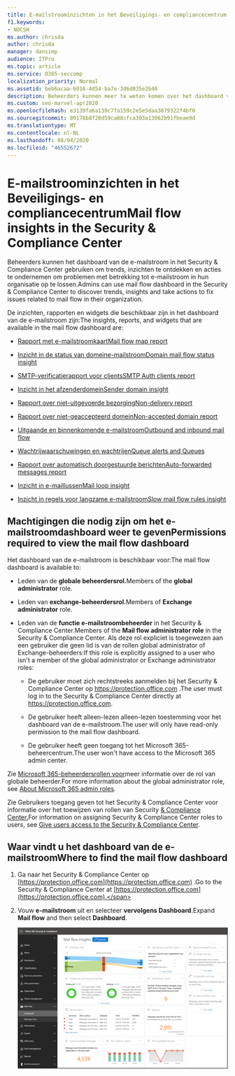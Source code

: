 ```yaml
---
title: E-mailstroominzichten in het Beveiligings- en compliancecentrum
f1.keywords:
- NOCSH
ms.author: chrisda
author: chrisda
manager: dansimp
audience: ITPro
ms.topic: article
ms.service: O365-seccomp
localization_priority: Normal
ms.assetid: beb6acaa-6016-4d54-ba7e-3d6d035e2b46
description: Beheerders kunnen meer te weten komen over het dashboard van de e-mailstroom in het Security & Compliance Center, inclusief inzichten, rapporten en widgets.
ms.custom: seo-marvel-apr2020
ms.openlocfilehash: e3139fa6a139c7fa159c2e5e5daa3879322f4bf0
ms.sourcegitcommit: 89178b8f20d59ca88cfca303a13062b91fbeae9d
ms.translationtype: MT
ms.contentlocale: nl-NL
ms.lasthandoff: 08/04/2020
ms.locfileid: "46552672"
---
```

# <a name="mail-flow-insights-in-the-security--compliance-center"></a><span data-ttu-id="232c4-103">E-mailstroominzichten in het Beveiligings- en compliancecentrum</span><span class="sxs-lookup"><span data-stu-id="232c4-103">Mail flow insights in the Security & Compliance Center</span></span>

<span data-ttu-id="232c4-104">Beheerders kunnen het dashboard van de e-mailstroom in het Security & Compliance Center gebruiken om trends, inzichten te ontdekken en acties te ondernemen om problemen met betrekking tot e-mailstroom in hun organisatie op te lossen.</span><span class="sxs-lookup"><span data-stu-id="232c4-104">Admins can use mail flow dashboard in the Security & Compliance Center to discover trends, insights and take actions to fix issues related to mail flow in their organization.</span></span>

<span data-ttu-id="232c4-105">De inzichten, rapporten en widgets die beschikbaar zijn in het dashboard van de e-mailstroom zijn:</span><span class="sxs-lookup"><span data-stu-id="232c4-105">The insights, reports, and widgets that are available in the mail flow dashboard are:</span></span>

- [<span data-ttu-id="232c4-106">Rapport met e-mailstroomkaart</span><span class="sxs-lookup"><span data-stu-id="232c4-106">Mail flow map report</span></span>](mfi-mail-flow-map-report.md)

- [<span data-ttu-id="232c4-107">Inzicht in de status van domeine-mailstroom</span><span class="sxs-lookup"><span data-stu-id="232c4-107">Domain mail flow status insight</span></span>](mfi-domain-mail-flow-status-insight.md)

- [<span data-ttu-id="232c4-108">SMTP-verificatierapport voor clients</span><span class="sxs-lookup"><span data-stu-id="232c4-108">SMTP Auth clients report</span></span>](mfi-smtp-auth-clients-report.md)

- [<span data-ttu-id="232c4-109">Inzicht in het afzenderdomein</span><span class="sxs-lookup"><span data-stu-id="232c4-109">Sender domain insight</span></span>](mfi-sender-domain-insight.md)

- [<span data-ttu-id="232c4-110">Rapport over niet-uitgevoerde bezorging</span><span class="sxs-lookup"><span data-stu-id="232c4-110">Non-delivery report</span></span>](mfi-non-delivery-report.md)

- [<span data-ttu-id="232c4-111">Rapport over niet-geaccepteerd domein</span><span class="sxs-lookup"><span data-stu-id="232c4-111">Non-accepted domain report</span></span>](mfi-non-accepted-domain-report.md)

- [<span data-ttu-id="232c4-112">Uitgaande en binnenkomende e-mailstroom</span><span class="sxs-lookup"><span data-stu-id="232c4-112">Outbound and inbound mail flow</span></span>](mfi-outbound-and-inbound-mail-flow.md)

- [<span data-ttu-id="232c4-113">Wachtrijwaarschuwingen en wachtrijen</span><span class="sxs-lookup"><span data-stu-id="232c4-113">Queue alerts and Queues</span></span>](mfi-queue-alerts-and-queues.md)

- [<span data-ttu-id="232c4-114">Rapport over automatisch doorgestuurde berichten</span><span class="sxs-lookup"><span data-stu-id="232c4-114">Auto-forwarded messages report</span></span>](mfi-auto-forwarded-messages-report.md)

- [<span data-ttu-id="232c4-115">Inzicht in e-maillussen</span><span class="sxs-lookup"><span data-stu-id="232c4-115">Mail loop insight</span></span>](mfi-mail-loop-insight.md)

- [<span data-ttu-id="232c4-116">Inzicht in regels voor langzame e-mailstroom</span><span class="sxs-lookup"><span data-stu-id="232c4-116">Slow mail flow rules insight</span></span>](mfi-slow-mail-flow-rules-insight.md)

## <a name="permissions-required-to-view-the-mail-flow-dashboard"></a><span data-ttu-id="232c4-117">Machtigingen die nodig zijn om het e-mailstroomdashboard weer te geven</span><span class="sxs-lookup"><span data-stu-id="232c4-117">Permissions required to view the mail flow dashboard</span></span>

<span data-ttu-id="232c4-118">Het dashboard van de e-mailstroom is beschikbaar voor:</span><span class="sxs-lookup"><span data-stu-id="232c4-118">The mail flow dashboard is available to:</span></span>

- <span data-ttu-id="232c4-119">Leden van de **globale beheerdersrol.**</span><span class="sxs-lookup"><span data-stu-id="232c4-119">Members of the **global administrator** role.</span></span>

- <span data-ttu-id="232c4-120">Leden van **exchange-beheerdersrol.**</span><span class="sxs-lookup"><span data-stu-id="232c4-120">Members of **Exchange administrator** role.</span></span>

- <span data-ttu-id="232c4-121">Leden van de **functie e-mailstroombeheerder** in het Security & Compliance Center.</span><span class="sxs-lookup"><span data-stu-id="232c4-121">Members of the **Mail flow administrator role** in the Security & Compliance Center.</span></span> <span data-ttu-id="232c4-122">Als deze rol expliciet is toegewezen aan een gebruiker die geen lid is van de rollen global administrator of Exchange-beheerders:</span><span class="sxs-lookup"><span data-stu-id="232c4-122">If this role is explicitly assigned to a user who isn't a member of the global administrator or Exchange administrator roles:</span></span>

  - <span data-ttu-id="232c4-123">De gebruiker moet zich rechtstreeks aanmelden bij het Security & Compliance Center op <https://protection.office.com> .</span><span class="sxs-lookup"><span data-stu-id="232c4-123">The user must log in to the Security & Compliance Center directly at <https://protection.office.com>.</span></span>

  - <span data-ttu-id="232c4-124">De gebruiker heeft alleen-lezen alleen-lezen toestemming voor het dashboard van de e-mailstroom.</span><span class="sxs-lookup"><span data-stu-id="232c4-124">The user will only have read-only permission to the mail flow dashboard.</span></span>

  - <span data-ttu-id="232c4-125">De gebruiker heeft geen toegang tot het Microsoft 365-beheercentrum.</span><span class="sxs-lookup"><span data-stu-id="232c4-125">The user won't have access to the Microsoft 365 admin center.</span></span>

<span data-ttu-id="232c4-126">Zie [Microsoft 365-beheerdersrollen voor](https://docs.microsoft.com/microsoft-365/admin/add-users/about-admin-roles)meer informatie over de rol van globale beheerder.</span><span class="sxs-lookup"><span data-stu-id="232c4-126">For more information about the global administrator role, see [About Microsoft 365 admin roles](https://docs.microsoft.com/microsoft-365/admin/add-users/about-admin-roles).</span></span>

<span data-ttu-id="232c4-127">Zie Gebruikers toegang geven tot het Security & Compliance Center voor informatie over het toewijzen van rollen van Security [& Compliance Center.](grant-access-to-the-security-and-compliance-center.md)</span><span class="sxs-lookup"><span data-stu-id="232c4-127">For information on assigning Security & Compliance Center roles to users, see [Give users access to the Security & Compliance Center](grant-access-to-the-security-and-compliance-center.md).</span></span>

## <a name="where-to-find-the-mail-flow-dashboard"></a><span data-ttu-id="232c4-128">Waar vindt u het dashboard van de e-mailstroom</span><span class="sxs-lookup"><span data-stu-id="232c4-128">Where to find the mail flow dashboard</span></span>

1. <span data-ttu-id="232c4-129">Ga naar het Security & Compliance Center op [https://protection.office.com](https://protection.office.com) .</span><span class="sxs-lookup"><span data-stu-id="232c4-129">Go to the Security & Compliance Center at [https://protection.office.com](https://protection.office.com).</span></span>

2. <span data-ttu-id="232c4-130">Vouw **e-mailstroom** uit en selecteer **vervolgens Dashboard**.</span><span class="sxs-lookup"><span data-stu-id="232c4-130">Expand **Mail flow** and then select **Dashboard**.</span></span>

   ![Het dashboard van de e-mailstroom in het Security & Compliance Center](../../media/mail-flow-dashboard-v2.png)
